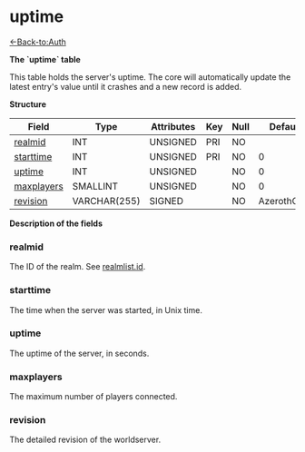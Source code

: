 # uptime

[<-Back-to:Auth](database-auth.md)

**The \`uptime\` table**

This table holds the server's uptime. The core will automatically update the latest entry's value until it crashes and a new record is added.

**Structure**

| Field           | Type         | Attributes | Key | Null | Default     | Extra | Comment |
| --------------- | ------------ | ---------- | --- | ---- | ----------- | ----- | ------- |
| [realmid][1]    | INT          | UNSIGNED   | PRI | NO   |             |       |         |
| [starttime][2]  | INT          | UNSIGNED   | PRI | NO   | 0           |       |         |
| [uptime][3]     | INT          | UNSIGNED   |     | NO   | 0           |       |         |
| [maxplayers][4] | SMALLINT     | UNSIGNED   |     | NO   | 0           |       |         |
| [revision][5]   | VARCHAR(255) | SIGNED     |     | NO   | AzerothCore |       |         |

[1]: #realmid
[2]: #starttime
[3]: #uptime
[4]: #maxplayers
[5]: #revision

**Description of the fields**

### realmid

The ID of the realm. See [realmlist.id](realmlist#id).

### starttime

The time when the server was started, in Unix time.

### uptime

The uptime of the server, in seconds.

### maxplayers

The maximum number of players connected.

### revision

The detailed revision of the worldserver.

